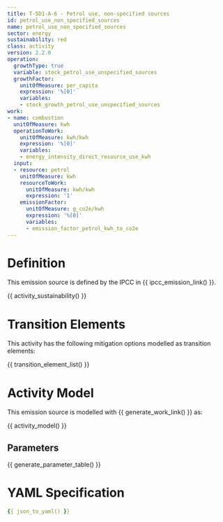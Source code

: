 ```yaml
---
title: T-5D1-A-6 - Petrol use, non-specified sources
id: petrol_use_non_specified_sources
name: petrol_use_non_specified_sources
sector: energy
sustainability: red
class: activity
version: 2.2.0
operation:
  growthType: true
  variable: stock_petrol_use_unspecified_sources
  growthFactor:
    unitOfMeasure: per_capita
    expression: '%[0]'
    variables:
    - stock_growth_petrol_use_unspecified_sources
work:
- name: combustion
  unitOfMeasure: kwh
  operationToWork:
    unitOfMeasure: kwh/kwh
    expression: '%[0]'
    variables:
    - energy_intensity_direct_resource_use_kwh
  input:
  - resource: petrol
    unitOfMeasure: kwh
    resourceToWork:
      unitOfMeasure: kwh/kwh
      expression: '1'
    emissionFactor:
      unitOfMeasure: g_co2e/kwh
      expression: '%[0]'
      variables:
      - emission_factor_petrol_kwh_to_co2e
---
```

# Definition
This emission source is defined by the IPCC in {{ ipcc_emission_link() }}.


{{ activity_sustainability() }}

# Transition Elements

This activity has the following mitigation options modelled as transition elements:

{{ transition_element_list() }}

# Activity Model
This emission source is modelled with {{ generate_work_link() }} as:

{{ activity_model() }}

## Parameters

{{ generate_parameter_table() }}

# YAML Specification

```yaml
{{ json_to_yaml() }}
```